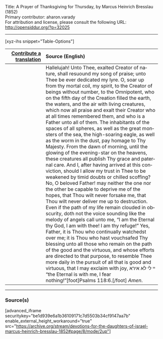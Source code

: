 <html>
<head></head>
<body>
Title: A Prayer of Thanksgiving for Thursday, by Marcus Heinrich Bresslau (1852)<br />
Primary contributor: aharon.varady<br />
For attribution and license, please consult the following URL: <a href="http://opensiddur.org/?p=32025">http://opensiddur.org/?p=32025</a>
<p />
<hr />

[xyz-ihs snippet="Table-Options"]<table style="margin-left: auto; margin-right: auto;" class="draggable">
<thead><tr><th id="x" style="text-align: right;"><a href="/translate/" target="_blank" rel="noopener">Contribute a translation</a></th><th style="text-align: left;">Source (English)</th></tr></thead>
<tbody>
<tr><td style="vertical-align:top;" width="25%">
<div class="liturgy" lang="he">

</span></div></td>
 
<td style="vertical-align:top;">
<div class="english" lang="en">
Hallelujah! Unto Thee, exalted Creator of nature, shall resuound my song of praise; unto Thee be ever dedicated my lyre. O, soar up from thy mortal coil, my spirit, to the Creator of beings without number, to the Omnipotent, who on the fifth day of the Creation filled the earth, the waters, and the air with living creatures, which now all praise and exalt their Creator who at all times remembered them, and who is a Father unto all of them. The inhabitants of the spaces of all spheres, as well as the great monsters of the sea, the high-soaring eagle, as well as the worm in the dust, pay homage to Thy Majesty. From the dawn of morning, until the glowing of the evening-star on the heavens, these creatures all publish Thy grace and paternal care. And I, after having arrived at this conviction, should I allow my trust in Thee to be weakened by timid doubts or chilled scoffing? No, O beloved Father! may neither the one nor the other be capable to deprive me of the hopes, that Thou wilt never forsake me, that Thou wilt never deliver me up to destruction. Even if the path of my life remain clouded in obscurity, doth not the voice sounding like the melody of angels call unto me, “I am the Eternal thy God, I am with thee! I am thy refuge!” Yes, Father, it is Thou who continually watchedst over me; it is Thou who hast vouchsafed Thy blessing unto all those who remain on the path of the good and the virtuous, and whose efforts are directed to that purpose, to resemble Thee more daily in the pursuit of all that is good and virtuous, that I may exclaim with joy, <span class="hebrew" lang="he">יי לי לא אירא</span> “the Eternal is with me, I fear nothing!”[foot]Psalms 118:6.[/foot] <em>Amen</em>.
</div></td></tr>
</tbody></table>

<hr />

<h3>Source(s)</h3>

[advanced_iframe securitykey="be1d939e6a1b36109171c7d5503b34cf9147aa7b" enable_external_height_workaround="true" src="https://archive.org/stream/devotions-for-the-daughters-of-israel-marcus-heinrich-bresslau-1852#page/8/mode/2up"]

&nbsp;
</body>
</html>
